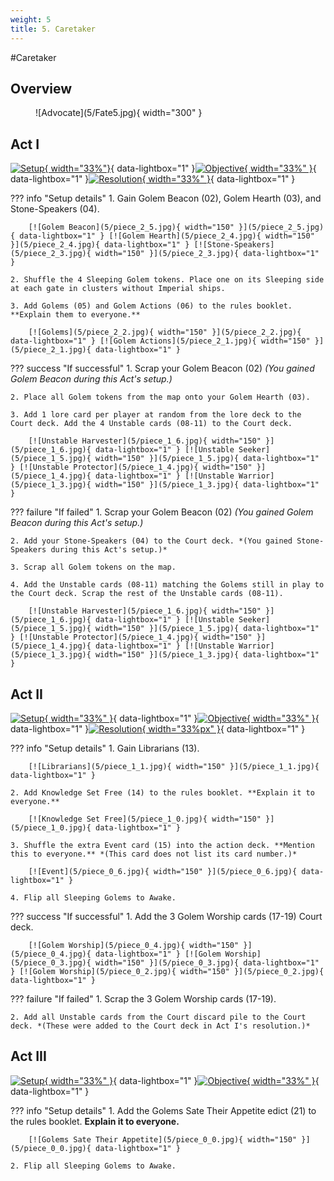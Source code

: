 ```yaml
---
weight: 5
title: 5. Caretaker
---
```

#Caretaker
## Overview
<figure markdown="span">
![Advocate](5/Fate5.jpg){ width="300" }
</figure>

## Act I

[![Setup](5/piece_2_6.jpg){ width="33%"}](5/piece_2_6.jpg){ data-lightbox="1" }[![Objective](5/back_2_6.jpg){ width="33%" }](5/back_2_6.jpg){ data-lightbox="1" }[![Resolution](5/piece_2_0.jpg){ width="33%" }](5/piece_2_0.jpg){ data-lightbox="1" }

??? info "Setup details"
    1. Gain Golem Beacon (02), Golem Hearth (03), and Stone-Speakers (04).
    
        [![Golem Beacon](5/piece_2_5.jpg){ width="150" }](5/piece_2_5.jpg){ data-lightbox="1" } [![Golem Hearth](5/piece_2_4.jpg){ width="150" }](5/piece_2_4.jpg){ data-lightbox="1" } [![Stone-Speakers](5/piece_2_3.jpg){ width="150" }](5/piece_2_3.jpg){ data-lightbox="1" }

    2. Shuffle the 4 Sleeping Golem tokens. Place one on its Sleeping side at each gate in clusters without Imperial ships.
   
    3. Add Golems (05) and Golem Actions (06) to the rules booklet. **Explain them to everyone.**

        [![Golems](5/piece_2_2.jpg){ width="150" }](5/piece_2_2.jpg){ data-lightbox="1" } [![Golem Actions](5/piece_2_1.jpg){ width="150" }](5/piece_2_1.jpg){ data-lightbox="1" }

??? success "If successful"
    1. Scrap your Golem Beacon (02) *(You gained Golem Beacon during this Act's setup.)*

    2. Place all Golem tokens from the map onto your Golem Hearth (03).

    3. Add 1 lore card per player at random from the lore deck to the Court deck. Add the 4 Unstable cards (08-11) to the Court deck.

        [![Unstable Harvester](5/piece_1_6.jpg){ width="150" }](5/piece_1_6.jpg){ data-lightbox="1" } [![Unstable Seeker](5/piece_1_5.jpg){ width="150" }](5/piece_1_5.jpg){ data-lightbox="1" } [![Unstable Protector](5/piece_1_4.jpg){ width="150" }](5/piece_1_4.jpg){ data-lightbox="1" } [![Unstable Warrior](5/piece_1_3.jpg){ width="150" }](5/piece_1_3.jpg){ data-lightbox="1" }

??? failure "If failed"
    1. Scrap your Golem Beacon (02) *(You gained Golem Beacon during this Act's setup.)*
        
    2. Add your Stone-Speakers (04) to the Court deck. *(You gained Stone-Speakers during this Act's setup.)*

    3. Scrap all Golem tokens on the map.

    4. Add the Unstable cards (08-11) matching the Golems still in play to the Court deck. Scrap the rest of the Unstable cards (08-11).
   
        [![Unstable Harvester](5/piece_1_6.jpg){ width="150" }](5/piece_1_6.jpg){ data-lightbox="1" } [![Unstable Seeker](5/piece_1_5.jpg){ width="150" }](5/piece_1_5.jpg){ data-lightbox="1" } [![Unstable Protector](5/piece_1_4.jpg){ width="150" }](5/piece_1_4.jpg){ data-lightbox="1" } [![Unstable Warrior](5/piece_1_3.jpg){ width="150" }](5/piece_1_3.jpg){ data-lightbox="1" }  

## Act II

[![Setup](5/piece_1_2.jpg){ width="33%" }](5/piece_1_2.jpg){ data-lightbox="1" }[![Objective](5/back_1_2.jpg){ width="33%" }](5/back_1_2.jpg){ data-lightbox="1" }[![Resolution](5/piece_0_5.jpg){ width="33%px" }](5/piece_0_5.jpg){ data-lightbox="1" }

??? info "Setup details"
    1. Gain Librarians (13).
    
        [![Librarians](5/piece_1_1.jpg){ width="150" }](5/piece_1_1.jpg){ data-lightbox="1" }

    2. Add Knowledge Set Free (14) to the rules booklet. **Explain it to everyone.**
    
        [![Knowledge Set Free](5/piece_1_0.jpg){ width="150" }](5/piece_1_0.jpg){ data-lightbox="1" }

    3. Shuffle the extra Event card (15) into the action deck. **Mention this to everyone.** *(This card does not list its card number.)*
    
        [![Event](5/piece_0_6.jpg){ width="150" }](5/piece_0_6.jpg){ data-lightbox="1" }

    4. Flip all Sleeping Golems to Awake.

??? success "If successful"
    1. Add the 3 Golem Worship cards (17-19) Court deck.
      
        [![Golem Worship](5/piece_0_4.jpg){ width="150" }](5/piece_0_4.jpg){ data-lightbox="1" } [![Golem Worship](5/piece_0_3.jpg){ width="150" }](5/piece_0_3.jpg){ data-lightbox="1" } [![Golem Worship](5/piece_0_2.jpg){ width="150" }](5/piece_0_2.jpg){ data-lightbox="1" }

??? failure "If failed"
    1. Scrap the 3 Golem Worship cards (17-19).
    
    2. Add all Unstable cards from the Court discard pile to the Court deck. *(These were added to the Court deck in Act I's resolution.)*

## Act III

[![Setup](5/piece_0_1.jpg){ width="33%" }](5/piece_0_1.jpg){ data-lightbox="1" }[![Objective](5/back_0_1.jpg){ width="33%" }](5/back_0_1.jpg){ data-lightbox="1" }

??? info "Setup details"
    1. Add the Golems Sate Their Appetite edict (21) to the rules booklet. **Explain it to everyone.**
    
        [![Golems Sate Their Appetite](5/piece_0_0.jpg){ width="150" }](5/piece_0_0.jpg){ data-lightbox="1" }

    2. Flip all Sleeping Golems to Awake.
